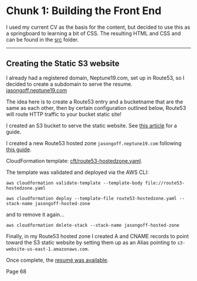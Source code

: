 # Chunk 1: Building the Front End
I used my current CV as the basis for the content, but decided to use this as a springboard to learning a bit of CSS.  The resulting HTML and CSS and can be found in the [src](src) folder.

---
## Creating the Static S3 website
I already had a registered domain, Neptune19.com, set up in Route53, so I decided to create a subdomain to serve the resume. [jasongoff.neptune19.com](http://jasongoff.neptune19.com)

The idea here is to create a Route53 entry and a bucketname that are the same as each other, then by certain configuration outlined below, Route53 will route HTTP traffic to your bucket static site!

I created an S3 bucket to serve the static website.  See [this article](https://docs.aws.amazon.com/AmazonS3/latest/userguide/HostingWebsiteOnS3Setup.html) for a guide.



I created a new Route53 hosted zone `jasongoff.neptune19.com` following [this guide](https://aws.amazon.com/premiumsupport/knowledge-center/create-subdomain-route-53/).

CloudFormation template: [cft/route53-hostedzone.yaml](cft/route53-hostedzone.yaml).

The template was validated and deployed via the AWS CLI:
```
aws cloudformation validate-template --template-body file://route53-hostedzone.yaml

aws cloudformation deploy --template-file route53-hostedzone.yaml --stack-name jasongoff-hosted-zone
```
and to remove it again...
```
aws cloudformation delete-stack --stack-name jasongoff-hosted-zone
```

Finally, in my Route53 hosted zone I created A and CNAME records to point toward the S3 static website by setting them up as an Alias pointing to `s3-website-us-east-1.amazonaws.com`.

Once complete, the [resumé was available](http://jasongoff.neptune19.com/).




Page 68

